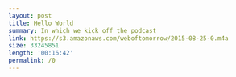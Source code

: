 ```yaml
---
layout: post
title: Hello World
summary: In which we kick off the podcast
link: https://s3.amazonaws.com/weboftomorrow/2015-08-25-0.m4a
size: 33245851
length: '00:16:42'
permalink: /0
---
```

